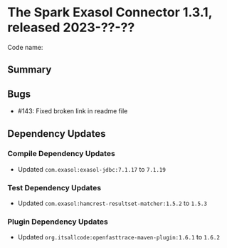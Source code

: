 # The Spark Exasol Connector 1.3.1, released 2023-??-??

Code name:

## Summary

## Bugs

* #143: Fixed broken link in readme file

## Dependency Updates

### Compile Dependency Updates

* Updated `com.exasol:exasol-jdbc:7.1.17` to `7.1.19`

### Test Dependency Updates

* Updated `com.exasol:hamcrest-resultset-matcher:1.5.2` to `1.5.3`

### Plugin Dependency Updates

* Updated `org.itsallcode:openfasttrace-maven-plugin:1.6.1` to `1.6.2`
